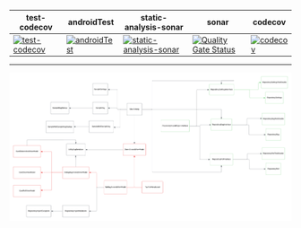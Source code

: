 | test-codecov                                                                                                                                                                      | androidTest                                                                                                                                                                    | static-analysis-sonar                                                                                                                                                                                        | sonar                                                                                                                                                                                                   | codecov                                                                                                                             |
|-----------------------------------------------------------------------------------------------------------------------------------------------------------------------------------|--------------------------------------------------------------------------------------------------------------------------------------------------------------------------------|--------------------------------------------------------------------------------------------------------------------------------------------------------------------------------------------------------------|---------------------------------------------------------------------------------------------------------------------------------------------------------------------------------------------------------|-------------------------------------------------------------------------------------------------------------------------------------|
| [![test-codecov](https://github.com/jameshnsears/Chance/actions/workflows/test-codecov.yml/badge.svg)](https://github.com/jameshnsears/Chance/actions/workflows/test-codecov.yml) | [![androidTest](https://github.com/jameshnsears/Chance/actions/workflows/androidTest.yml/badge.svg)](https://github.com/jameshnsears/Chance/actions/workflows/androidTest.yml) | [![static-analysis-sonar](https://github.com/jameshnsears/Chance/actions/workflows/static-analysis-sonar.yml/badge.svg)](https://github.com/jameshnsears/Chance/actions/workflows/static-analysis-sonar.yml) | [![Quality Gate Status](https://sonarcloud.io/api/project_badges/measure?project=jameshnsears-github_chance&metric=alert_status)](https://sonarcloud.io/summary/new_code?id=jameshnsears-github_chance) | [![codecov](https://codecov.io/gh/jameshnsears/Chance/graph/badge.svg?token=6S238TK3QV)](https://codecov.io/gh/jameshnsears/Chance) |

---


![Class Diagram](https://raw.githubusercontent.com/jameshnsears/Chance/main/docs/uml/class-diagram.png)